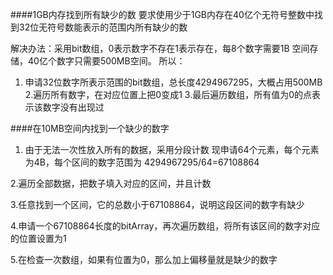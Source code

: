 ####1GB内存找到所有缺少的数
要求使用少于1GB内存在40亿个无符号整数中找到32位无符号数能表示的范围内所有缺少的数

解决办法：采用bit数组，0表示数字不存在1表示存在，每8个数字需要1B
空间存储，40亿个数字只需要500MB空间。 所以：
1. 申请32位数字所表示范围的bit数组，总长度4294967295，大概占用500MB
2.遍历所有数字，在对应位置上把0变成1
3.最后遍历数组，所有值为0的点表示该数字没有出现过

####在10MB空间内找到一个缺少的数字

1. 由于无法一次性放入所有的数据，采用分段计数
现申请64个元素，每个元素为4B，每个区间的数字范围为 4294967295/64=67108864

2.遍历全部数据，把数子填入对应的区间，并且计数

3.任意找到一个区间，它的总数小于67108864，说明这段区间的数字有缺少

4.申请一个67108864长度的bitArray，再次遍历数组，将所有该区间的数字对应的位置设置为1

5.在检查一次数组，如果有位置为0，那么加上偏移量就是缺少的数字